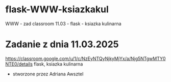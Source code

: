 # flask-WWW-ksiazkakul
WWW - zad classroom 11.03 - flask - ksiazka kulinarna
# Zadanie z dnia 11.03.2025
https://classroom.google.com/u/1/c/NzEyNTQyNjkyMjYx/a/Njg5NTgwMTY0NTE0/details
flask, ksiazka kulinarna 
- stworzone przez Adriana Awsztel